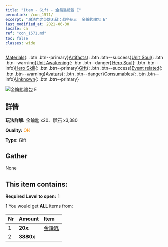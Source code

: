 ```yaml
---
title: "Item - Gift - 金鑰匙禮包 E"
permalink: /con_1571/
excerpt: "魔法门之英雄无敌：战争纪元  金鑰匙禮包 E"
last_modified_at: 2021-06-30
locale: cn
ref: "con_1571.md"
toc: false
classes: wide
---
```

 [Materials](/ItemsCN/){: .btn .btn--primary}[Artifacts](/ItemsCN/Artifacts/){: .btn .btn--success}[Unit Soul](/ItemsCN/UnitSoul/){: .btn .btn--warning}[Unit Awakening](/ItemsCN/UnitAwakening/){: .btn .btn--danger}[Hero Soul](/ItemsCN/HeroSoul/){: .btn .btn--info}[Hero Skill](/ItemsCN/HeroSkill/){: .btn .btn--primary}[Gift](/ItemsCN/Gift/){: .btn .btn--success}[Event related](/ItemsCN/Events/){: .btn .btn--warning}[Avatars](/ItemsCN/Avatars/){: .btn .btn--danger}[Consumables](/ItemsCN/Consumables/){: .btn .btn--info}[Unknown](/ItemsCN/Unknown/){: .btn .btn--primary}

 ![金鑰匙禮包 E](/images/t/i_907187.png)

## 詳情
 **玩法詳解:** 金鑰匙 x20、鑽石 x3,380

 **Quality:** <span style="color: #FF8C00">OK</span>

 **Type:** Gift

## Gather

  None

## This item contains:

 **Required Level to open:** 1

 1 You would get **ALL** items  from:

  | Nr | Amount |     Item    |
  |:---|:-------|:------------|
  | 1 |  **20x** | [金鑰匙](/cn/Items/con_783/) |  | 
  | 2 |  **3880x** | <i class="fas fa-gem"/> |  | 
